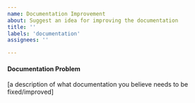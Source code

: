 ```yaml
---
name: Documentation Improvement
about: Suggest an idea for improving the documentation
title: ''
labels: 'documentation'
assignees: ''

---
```


#### Documentation Problem

[a description of what documentation you believe needs to be fixed/improved]
